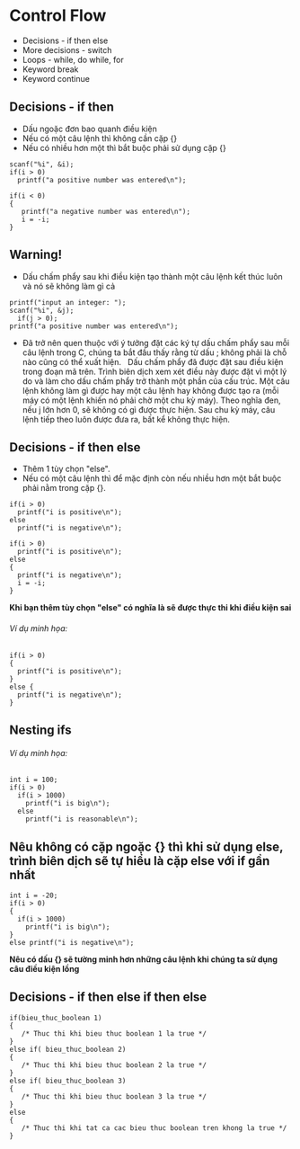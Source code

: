 # Control Flow
- Decisions - if then else
- More decisions - switch
- Loops - while, do while, for 
- Keyword break
- Keyword continue

## Decisions - if then
* Dấu ngoặc đơn bao quanh điều kiện
* Nếu có một câu lệnh thì không cần cặp {}
* Nếu có nhiều hơn một thì bắt buộc phải sử dụng cặp {}

```
scanf("%i", &i);
if(i > 0) 
  printf("a positive number was entered\n"); 
```

```
if(i < 0) 
{
   printf("a negative number was entered\n"); 
   i = -i; 
}
```
## Warning!
* Dấu chấm phẩy sau khi điều kiện tạo thành một câu lệnh kết thúc luôn và nó sẽ không làm gì cả
```
printf("input an integer: "); 
scanf("%i", &j); 
  if(j > 0); 
printf("a positive number was entered\n");

```
- Đã trở nên quen thuộc với ý tưởng đặt các ký tự dấu chấm phẩy sau mỗi câu lệnh trong C, chúng ta bắt đầu thấy rằng từ dấu ; không phải là chỗ nào cũng có thể xuất hiện.
  Dấu chấm phẩy đã được đặt sau điều kiện trong đoạn mã trên. Trình biên dịch xem xét điều này được đặt vì một lý do và làm cho dấu chấm phẩy trở thành một phần của cấu trúc. Một câu lệnh không làm gì được hay một câu lệnh hay không được tạo ra (mỗi máy có một lệnh khiến nó phải chờ một chu kỳ máy). Theo nghĩa đen, nếu j lớn hơn 0, sẽ không có gì được thực hiện. Sau chu kỳ máy, câu lệnh tiếp theo luôn được đưa ra, bất kể không thực hiện.

## Decisions - if then else
* Thêm 1 tùy chọn "else".
* Nếu có một câu lệnh thì để mặc định còn nếu nhiều hơn một bắt buộc phải nằm trong cặp {}.

```
if(i > 0) 
  printf("i is positive\n"); 
else 
  printf("i is negative\n");

```
```
if(i > 0) 
  printf("i is positive\n"); 
else 
{
  printf("i is negative\n"); 
  i = -i; 
}

```
**Khi bạn thêm tùy chọn "else" có nghĩa là sẽ được thực thi khi điều kiện sai**
###### Ví dụ minh họa:
```
if(i > 0) 
{
  printf("i is positive\n");  
}
else {   
  printf("i is negative\n"); 
}
```

## Nesting ifs
###### Ví dụ minh họa:
```
int i = 100;
if(i > 0) 
  if(i > 1000) 
    printf("i is big\n");
  else 
    printf("i is reasonable\n"); 
```
**Nêu không có cặp ngoặc {} thì khi sử dụng else, trình biên dịch sẽ tự hiểu là cặp else với if gần nhất**
--
```
int i = -20; 
if(i > 0) 
{ 
  if(i > 1000) 
    printf("i is big\n"); 
} 
else printf("i is negative\n");
```
**Nêu có dấu {} sẽ tường minh hơn những câu lệnh khi chúng ta sử dụng câu điều kiện lồng**
## Decisions - if then else if then else
```
if(bieu_thuc_boolean 1)
{
   /* Thuc thi khi bieu thuc boolean 1 la true */
}
else if( bieu_thuc_boolean 2)
{
   /* Thuc thi khi bieu thuc boolean 2 la true */
}
else if( bieu_thuc_boolean 3)
{
   /* Thuc thi khi bieu thuc boolean 3 la true */
}
else 
{
   /* Thuc thi khi tat ca cac bieu thuc boolean tren khong la true */
}
```
